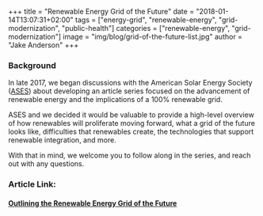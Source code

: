 +++
title = "Renewable Energy Grid of the Future"
date = "2018-01-14T13:07:31+02:00"
tags = ["energy-grid", "renewable-energy", "grid-modernization", "public-health"]
categories = ["renewable-energy", "grid-modernization"]
image = "img/blog/grid-of-the-future-list.jpg"
author = "Jake Anderson"
+++

### Background

In late 2017, we began discussions with the American Solar Energy Society ([ASES](https://www.ases.org/)) about developing an article series focused on the advancement of renewable energy and the implications of a 100% renewable grid.

ASES and we decided it would be valuable to provide a high-level overview of how renewables will proliferate moving forward, what a grid of the future looks like, difficulties that renewables create, the technologies that support renewable integration, and more. 

With that in mind, we welcome you to follow along in the series, and reach out with any questions.

### Article Link:

#### [Outlining the Renewable Energy Grid of the Future](https://www.ases.org/outlining-the-renewable-energy-grid-of-the-future/)

